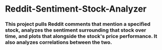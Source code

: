 # Reddit-Sentiment-Stock-Analyzer
### This project pulls Reddit comments that mention a specified stock, analyzes the sentiment surrounding that stock over time, and plots that alongside the stock's price performance. It also analyzes correlations between the two.
